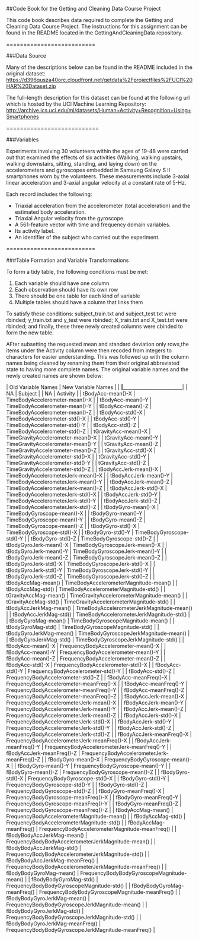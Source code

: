 ##Code Book for the Getting and Cleaning Data Course Project

This code book describes data required to complete the Getting and Cleaning Data Course Project.
The instructions for this assignment can be found in the README located in the GettingAndCleaningData repository.



==========================

###Data Source

Many of the descriptions below can be found in the README included in the original dataset:
https://d396qusza40orc.cloudfront.net/getdata%2Fprojectfiles%2FUCI%20HAR%20Dataset.zip

The full-length description for this dataset can be found at the following url which is hosted by the 
UCI Machine Learning Repository:
http://archive.ics.uci.edu/ml/datasets/Human+Activity+Recognition+Using+Smartphones

===========================

###Variables

Experiments involving 30 volunteers within the ages of 19-48 were carried out that examined the effects of six activities
(Walking, walking upstairs, walking downstairs, sitting, standing, and laying down) on the accelerometers and gyroscopes
embedded in Samsung Galaxy S II smartphones worn by the volunteers.  These measurements include 3-axial linear 
acceleration and 3-axial angular velocity at a constant rate of 5-Hz.  

Each record includes the following:
* Triaxial acceleration from the accelerometer (total acceleration) and the estimated body acceleration.
* Triaxial Angular velocity from the gyroscope. 
* A 561-feature vector with time and frequency domain variables. 
* Its activity label. 
* An identifier of the subject who carried out the experiment.

==========================

###Table Formation and Variable Transformations

To form a tidy table, the following conditions must be met:
1.	Each variable should have one column
2.	Each observation should have its own row
3.	There should be one table for each kind of variable
4.	Multiple tables should have a column that links them

To satisfy these conditions:
subject_train.txt and subject_test.txt were rbinded;
y_train.txt and y_test were rbinded;
X_train.txt and X_test.txt were rbinded; 
and finally, these three newly created columns were cbinded to form the new table.

AFter subsetting the requested mean and standard deviation only rows,the items under the Activity column 
were then recoded from integers to characters for easier understanding.  This was followed up with the column names
being cleaned by renaming them from their original abbreviated state to having more complete names.  The original 
variable names and the newly created names are shown below:

|	Old Variable Names	            |	New Variable Names	                                    |
|	________________________________|_________________________________________________________|
|	NA	                            |	Subject	                                                |
|	NA	                            |	Activity	                                              |
|	tBodyAcc-mean()-X	              |	TimeBodyAccelerometer-mean()-X	                        |
|	tBodyAcc-mean()-Y	              |	TimeBodyAccelerometer-mean()-Y	                        |
|	tBodyAcc-mean()-Z	              |	TimeBodyAccelerometer-mean()-Z	                        |
|	tBodyAcc-std()-X	              |	TimeBodyAccelerometer-std()-X	                          |
|	tBodyAcc-std()-Y              	|	TimeBodyAccelerometer-std()-Y	                          |
|	tBodyAcc-std()-Z	              |	TimeBodyAccelerometer-std()-Z	                          |
|	tGravityAcc-mean()-X	          |	TimeGravityAccelerometer-mean()-X	                      |
|	tGravityAcc-mean()-Y	          |	TimeGravityAccelerometer-mean()-Y	                      |
|	tGravityAcc-mean()-Z          	|	TimeGravityAccelerometer-mean()-Z	                      |
|	tGravityAcc-std()-X	            |	TimeGravityAccelerometer-std()-X	                      |
|	tGravityAcc-std()-Y	            |	TimeGravityAccelerometer-std()-Y                       	|
|	tGravityAcc-std()-Z	            |	TimeGravityAccelerometer-std()-Z	                      |
|	tBodyAccJerk-mean()-X	          |	TimeBodyAccelerometerJerk-mean()-X                    	|
|	tBodyAccJerk-mean()-Y	          |	TimeBodyAccelerometerJerk-mean()-Y	                    |
|	tBodyAccJerk-mean()-Z	          |	TimeBodyAccelerometerJerk-mean()-Z                      |
|	tBodyAccJerk-std()-X           	|	TimeBodyAccelerometerJerk-std()-X	                      |
|	tBodyAccJerk-std()-Y          	|	TimeBodyAccelerometerJerk-std()-Y	                      |
|	tBodyAccJerk-std()-Z           	|	TimeBodyAccelerometerJerk-std()-Z	                      |
|	tBodyGyro-mean()-X	            |	TimeBodyGyroscope-mean()-X	                            |
|	tBodyGyro-mean()-Y	            |	TimeBodyGyroscope-mean()-Y                            	|
|	tBodyGyro-mean()-Z              |	TimeBodyGyroscope-mean()-Z                            	|
|	tBodyGyro-std()-X	              |	TimeBodyGyroscope-std()-X	                              |
|	tBodyGyro-std()-Y	              |	TimeBodyGyroscope-std()-Y	                              |
|	tBodyGyro-std()-Z	              |	TimeBodyGyroscope-std()-Z	                              |
|	tBodyGyroJerk-mean()-X	        |	TimeBodyGyroscopeJerk-mean()-X	                        |
|	tBodyGyroJerk-mean()-Y	        |	TimeBodyGyroscopeJerk-mean()-Y	                        |
|	tBodyGyroJerk-mean()-Z        	|	TimeBodyGyroscopeJerk-mean()-Z	                        |
|	tBodyGyroJerk-std()-X	          |	TimeBodyGyroscopeJerk-std()-X	                          |
|	tBodyGyroJerk-std()-Y	          |	TimeBodyGyroscopeJerk-std()-Y	                          |
|	tBodyGyroJerk-std()-Z	          |	TimeBodyGyroscopeJerk-std()-Z	                          |
|	tBodyAccMag-mean()	            |	TimeBodyAccelerometerMagnitude-mean()	                  |
|	tBodyAccMag-std()	              |	TimeBodyAccelerometerMagnitude-std()	                  |
|	tGravityAccMag-mean()	          |	TimeGravityAccelerometerMagnitude-mean()	              |
|	tGravityAccMag-std()	          |	TimeGravityAccelerometerMagnitude-std()	                |
|	tBodyAccJerkMag-mean()	        |	TimeBodyAccelerometerJerkMagnitude-mean()	              |
|	tBodyAccJerkMag-std()	          |	TimeBodyAccelerometerJerkMagnitude-std()              	|
|	tBodyGyroMag-mean()	            |	TimeBodyGyroscopeMagnitude-mean()	                      |
|	tBodyGyroMag-std()	            |	TimeBodyGyroscopeMagnitude-std()	                      |
|	tBodyGyroJerkMag-mean()       	|	TimeBodyGyroscopeJerkMagnitude-mean()                  	|
|	tBodyGyroJerkMag-std()	        |	TimeBodyGyroscopeJerkMagnitude-std()	                  |
|	fBodyAcc-mean()-X	              |	FrequencyBodyAccelerometer-mean()-X	                    |
|	fBodyAcc-mean()-Y	              |	FrequencyBodyAccelerometer-mean()-Y                    	|
|	fBodyAcc-mean()-Z	              |	FrequencyBodyAccelerometer-mean()-Z                   	|
|	fBodyAcc-std()-X                |	FrequencyBodyAccelerometer-std()-X                     	|
|	fBodyAcc-std()-Y	              |	FrequencyBodyAccelerometer-std()-Y                     	|
|	fBodyAcc-std()-Z	              |	FrequencyBodyAccelerometer-std()-Z	                    |
|	fBodyAcc-meanFreq()-X	          |	FrequencyBodyAccelerometer-meanFreq()-X	                |
|	fBodyAcc-meanFreq()-Y	          |	FrequencyBodyAccelerometer-meanFreq()-Y	                |
|	fBodyAcc-meanFreq()-Z	          |	FrequencyBodyAccelerometer-meanFreq()-Z	                |
|	fBodyAccJerk-mean()-X          	|	FrequencyBodyAccelerometerJerk-mean()-X	                |
|	fBodyAccJerk-mean()-Y	          |	FrequencyBodyAccelerometerJerk-mean()-Y               	|
|	fBodyAccJerk-mean()-Z          	|	FrequencyBodyAccelerometerJerk-mean()-Z	                |
|	fBodyAccJerk-std()-X	          |	FrequencyBodyAccelerometerJerk-std()-X	                |
|	fBodyAccJerk-std()-Y	          |	FrequencyBodyAccelerometerJerk-std()-Y	                |
|	fBodyAccJerk-std()-Z	          |	FrequencyBodyAccelerometerJerk-std()-Z	                |
|	fBodyAccJerk-meanFreq()-X	      |	FrequencyBodyAccelerometerJerk-meanFreq()-X	            |
|	fBodyAccJerk-meanFreq()-Y	      |	FrequencyBodyAccelerometerJerk-meanFreq()-Y	            |
|	fBodyAccJerk-meanFreq()-Z	      |	FrequencyBodyAccelerometerJerk-meanFreq()-Z	            |
|	fBodyGyro-mean()-X             	|	FrequencyBodyGyroscope-mean()-X	                        |
|	fBodyGyro-mean()-Y	            |	FrequencyBodyGyroscope-mean()-Y	                        |
|	fBodyGyro-mean()-Z             	|	FrequencyBodyGyroscope-mean()-Z	                        |
|	fBodyGyro-std()-X	              |	FrequencyBodyGyroscope-std()-X                         	|
|	fBodyGyro-std()-Y	              |	FrequencyBodyGyroscope-std()-Y                         	|
|	fBodyGyro-std()-Z	              |	FrequencyBodyGyroscope-std()-Z                        	|
|	fBodyGyro-meanFreq()-X	        |	FrequencyBodyGyroscope-meanFreq()-X	                    |
|	fBodyGyro-meanFreq()-Y        	|	FrequencyBodyGyroscope-meanFreq()-Y	                    |
|	fBodyGyro-meanFreq()-Z	        |	FrequencyBodyGyroscope-meanFreq()-Z	                    |
|	fBodyAccMag-mean()	            |	FrequencyBodyAccelerometerMagnitude-mean()             	|
|	fBodyAccMag-std()	              |	FrequencyBodyAccelerometerMagnitude-std()	              |
|	fBodyAccMag-meanFreq()	        |	FrequencyBodyAccelerometerMagnitude-meanFreq()        	|
|	fBodyBodyAccJerkMag-mean()    	|	FrequencyBodyBodyAccelerometerJerkMagnitude-mean()	    |
|	fBodyBodyAccJerkMag-std()	      |	FrequencyBodyBodyAccelerometerJerkMagnitude-std()	      |
|	fBodyBodyAccJerkMag-meanFreq()	|	FrequencyBodyBodyAccelerometerJerkMagnitude-meanFreq()	|
|	fBodyBodyGyroMag-mean()	        |	FrequencyBodyBodyGyroscopeMagnitude-mean()	            |
|	fBodyBodyGyroMag-std()	        |	FrequencyBodyBodyGyroscopeMagnitude-std()	              |
|	fBodyBodyGyroMag-meanFreq()   	|	FrequencyBodyBodyGyroscopeMagnitude-meanFreq()	        |
|	fBodyBodyGyroJerkMag-mean()	    |	FrequencyBodyBodyGyroscopeJerkMagnitude-mean()	        |
|	fBodyBodyGyroJerkMag-std()	    |	FrequencyBodyBodyGyroscopeJerkMagnitude-std()	          |
|	fBodyBodyGyroJerkMag-meanFreq()	|	FrequencyBodyBodyGyroscopeJerkMagnitude-meanFreq()	    |
